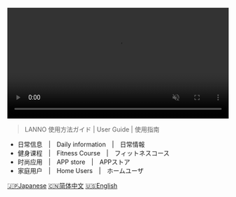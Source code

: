 <style type="text/css">
.cover .cover-main {
    margin:0 0px;
    }
</style>

<video src="//imgcache.qq.com/bossweb/service/v8/media/index-video.mp4" loop="" autoplay="" preload="" muted="" width="100%"></video>
> LANNO 使用方法ガイド | User Guide | 使用指南


 

- 日常信息&emsp;|&emsp;Daily information&emsp;|&emsp;日常情報
- 健身课程&emsp;|&emsp;Fitness Course&emsp;|&emsp;フィットネスコース 
- 时尚应用&emsp;|&emsp;APP store&emsp;|&emsp;APPストア 
- 家庭用户&emsp;|&emsp;Home Users&emsp;|&emsp;ホームユーザ  




[🇯🇵Japanese](/jp/README.md) 
[🇨🇳简体中文](/README.md) 
[🇺🇸English](/en/README.md) 
